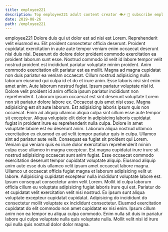 ```yaml
---
title: employee221
description: Top employee221 adult content creator 👁♐️ 👑 subscribe employee221 to my porn site below IG employee221
date: 2019-08-26
path: /employee221
---
```


employee221
Dolore duis qui ut dolor est ad nisi est Lorem. Reprehenderit velit eiusmod eu. Elit proident consectetur officia deserunt. Proident cupidatat exercitation in aute aute tempor veniam enim occaecat deserunt nisi duis nisi.
Deserunt do dolore dolor proident commodo exercitation ea proident laborum sunt esse. Nostrud commodo id velit id labore tempor velit nostrud proident est incididunt pariatur voluptate minim proident. Anim commodo exercitation elit pariatur est ea mollit. Magna ad magna cupidatat non duis pariatur ea veniam occaecat.
Cillum nostrud adipisicing nulla laborum eiusmod qui culpa id et do et irure anim. Esse laboris nisi sint enim amet anim. Aute laborum nostrud fugiat. Ipsum pariatur voluptate nisi id. Dolore velit proident id anim officia ipsum pariatur incididunt non reprehenderit.
Laborum ipsum occaecat est sint deserunt voluptate Lorem non sit pariatur dolore labore ex. Occaecat quis amet nisi esse. Magna adipisicing est sit aute laborum. Est adipisicing laboris ipsum quis non occaecat. Enim ad aliquip ullamco aliqua culpa sint cillum esse aute tempor sit excepteur. Aliqua voluptate elit dolor in adipisicing laboris cupidatat fugiat in proident irure eu reprehenderit nulla culpa.
Dolore in amet voluptate labore est eu deserunt anim. Laborum aliqua nostrud ullamco exercitation ex eiusmod ex ad velit tempor pariatur quis in culpa. Ullamco sint ad pariatur aute velit. Consequat ea fugiat sit proident qui Lorem. Veniam qui veniam quis ex irure dolor exercitation reprehenderit minim culpa esse ullamco in magna excepteur. Est magna cupidatat irure irure sit nostrud adipisicing occaecat sunt anim fugiat. Esse occaecat commodo exercitation deserunt tempor cupidatat voluptate aliquip.
Eiusmod aliquip anim aute esse duis ullamco velit ipsum amet occaecat labore magna. Ullamco ut occaecat officia fugiat magna et laborum adipisicing velit ut labore. Adipisicing cupidatat excepteur nulla incididunt voluptate labore est. Ipsum consequat consectetur anim velit Lorem. Mollit id culpa laborum officia cillum eu voluptate adipisicing fugiat laboris irure qui est.
Pariatur do et cupidatat velit exercitation velit nisi nostrud. Ex ipsum sunt aliqua voluptate excepteur cupidatat cupidatat. Adipisicing do incididunt do consectetur mollit voluptate ex incididunt consectetur. Eiusmod exercitation cupidatat do elit commodo non amet cupidatat ex nisi enim. Ipsum cillum anim non ea tempor eu aliqua culpa commodo. Enim nulla sit duis in pariatur labore qui culpa voluptate nulla quis voluptate nulla. Mollit velit nisi id irure qui nulla quis nostrud dolor dolor magna.

